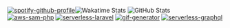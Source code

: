 
[![spotify-github-profile][spotify_profile]][spotify_redirect]![Wakatime Stats][wakatime_stats]
![GitHub Stats][github_stats]  
[![aws-sam-php][aws_sam_php_stats]][aws_sam_php_repo]
[![serverless-laravel][serverless_laravel_stats]][serverless_laravel_repo]
[![gif-generator][gif_generator_stats]][gif_generator_repo]
[![serverless-graphql][serverless_graphql_stats]][serverless_graphql_repo]

[github_stats]: https://github-readme-stats.vercel.app/api?username=rdok&count_private=true&show_icons=true&theme=gruvbox&custom_title=Stats&layout=compact
[wakatime_stats]: https://github-readme-stats.vercel.app/api/wakatime?username=rdok&theme=gruvbox&layout=compact?v=1
[aws_sam_php_stats]: https://github-readme-stats.vercel.app/api/pin/?username=rdok&repo=aws-sam-php&layout=compact&theme=gruvbox
[aws_sam_php_repo]: https://github.com/rdok/aws-sam-php
[serverless_laravel_stats]: https://github-readme-stats.vercel.app/api/pin/?username=rdok&repo=serverless-laravel&layout=compact&theme=gruvbox
[serverless_laravel_repo]: https://github.com/rdok/serverless-laravel
[gif_generator_stats]: https://github-readme-stats.vercel.app/api/pin/?username=rdok&repo=gif-generator&layout=compact&theme=gruvbox
[gif_generator_repo]: https://github.com/rdok/gif-generator
[serverless_graphql_stats]: https://github-readme-stats.vercel.app/api/pin/?username=rdok&repo=serverless-graphql&layout=compact&theme=gruvbox
[serverless_graphql_repo]: https://github.com/rdok/serverless-graphql
[spotify_profile]: https://spotify-github-profile.vercel.app/api/view?uid=r.dokollari&cover_image=true&theme=default&bar_color=53b14f&bar_color_cover=true
[spotify_redirect]: https://spotify-github-profile.vercel.app/api/view?uid=r.dokollari&redirect=true
